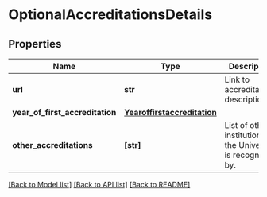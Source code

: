 # OptionalAccreditationsDetails


## Properties
Name | Type | Description | Notes
------------ | ------------- | ------------- | -------------
**url** | **str** | Link to accreditations descriptions. | [optional] 
**year_of_first_accreditation** | [**Yearoffirstaccreditation**](Yearoffirstaccreditation.md) |  | [optional] 
**other_accreditations** | **[str]** | List of other institutions the University is recognised by. | [optional] 

[[Back to Model list]](../README.md#documentation-for-models) [[Back to API list]](../README.md#documentation-for-api-endpoints) [[Back to README]](../README.md)



